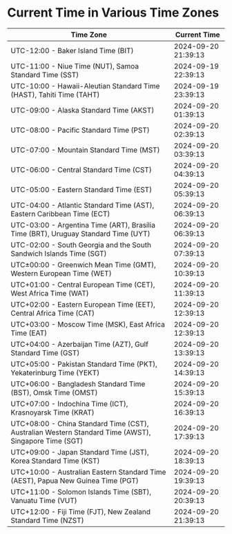 # Current Time in Various Time Zones

| Time Zone | Current Time |
|-----------|--------------|
| UTC-12:00 - Baker Island Time (BIT) | 2024-09-20 21:39:13 |
| UTC-11:00 - Niue Time (NUT), Samoa Standard Time (SST) | 2024-09-19 22:39:13 |
| UTC-10:00 - Hawaii-Aleutian Standard Time (HAST), Tahiti Time (TAHT) | 2024-09-19 23:39:13 |
| UTC-09:00 - Alaska Standard Time (AKST) | 2024-09-20 01:39:13 |
| UTC-08:00 - Pacific Standard Time (PST) | 2024-09-20 02:39:13 |
| UTC-07:00 - Mountain Standard Time (MST) | 2024-09-20 03:39:13 |
| UTC-06:00 - Central Standard Time (CST) | 2024-09-20 04:39:13 |
| UTC-05:00 - Eastern Standard Time (EST) | 2024-09-20 05:39:13 |
| UTC-04:00 - Atlantic Standard Time (AST), Eastern Caribbean Time (ECT) | 2024-09-20 06:39:13 |
| UTC-03:00 - Argentina Time (ART), Brasília Time (BRT), Uruguay Standard Time (UYT) | 2024-09-20 06:39:13 |
| UTC-02:00 - South Georgia and the South Sandwich Islands Time (SGT) | 2024-09-20 07:39:13 |
| UTC±00:00 - Greenwich Mean Time (GMT), Western European Time (WET) | 2024-09-20 10:39:13 |
| UTC+01:00 - Central European Time (CET), West Africa Time (WAT) | 2024-09-20 11:39:13 |
| UTC+02:00 - Eastern European Time (EET), Central Africa Time (CAT) | 2024-09-20 12:39:13 |
| UTC+03:00 - Moscow Time (MSK), East Africa Time (EAT) | 2024-09-20 12:39:13 |
| UTC+04:00 - Azerbaijan Time (AZT), Gulf Standard Time (GST) | 2024-09-20 13:39:13 |
| UTC+05:00 - Pakistan Standard Time (PKT), Yekaterinburg Time (YEKT) | 2024-09-20 14:39:13 |
| UTC+06:00 - Bangladesh Standard Time (BST), Omsk Time (OMST) | 2024-09-20 15:39:13 |
| UTC+07:00 - Indochina Time (ICT), Krasnoyarsk Time (KRAT) | 2024-09-20 16:39:13 |
| UTC+08:00 - China Standard Time (CST), Australian Western Standard Time (AWST), Singapore Time (SGT) | 2024-09-20 17:39:13 |
| UTC+09:00 - Japan Standard Time (JST), Korea Standard Time (KST) | 2024-09-20 18:39:13 |
| UTC+10:00 - Australian Eastern Standard Time (AEST), Papua New Guinea Time (PGT) | 2024-09-20 19:39:13 |
| UTC+11:00 - Solomon Islands Time (SBT), Vanuatu Time (VUT) | 2024-09-20 20:39:13 |
| UTC+12:00 - Fiji Time (FJT), New Zealand Standard Time (NZST) | 2024-09-20 21:39:13 |
